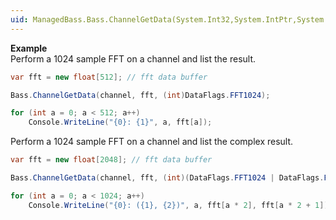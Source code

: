 ```yaml
---
uid: ManagedBass.Bass.ChannelGetData(System.Int32,System.IntPtr,System.Int32)
---
```


**Example**  
Perform a 1024 sample FFT on a channel and list the result.

```csharp
var fft = new float[512]; // fft data buffer

Bass.ChannelGetData(channel, fft, (int)DataFlags.FFT1024);

for (int a = 0; a < 512; a++)
    Console.WriteLine("{0}: {1}", a, fft[a]);
```

Perform a 1024 sample FFT on a channel and list the complex result. 

```csharp
var fft = new float[2048]; // fft data buffer

Bass.ChannelGetData(channel, fft, (int)(DataFlags.FFT1024 | DataFlags.FFTComplex));

for (int a = 0; a < 1024; a++)
    Console.WriteLine("{0}: ({1}, {2})", a, fft[a * 2], fft[a * 2 + 1]);
```
